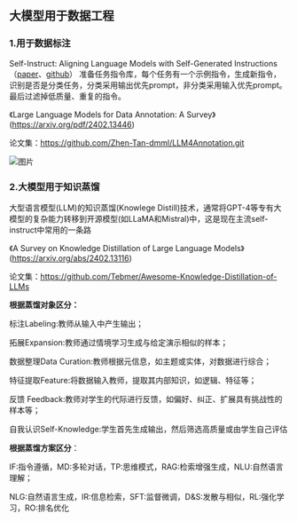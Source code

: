 ## 大模型用于数据工程
### 1.用于数据标注
Self-Instruct: Aligning Language Models with Self-Generated Instructions（[paper](https://link.zhihu.com/?target=https%3A//arxiv.org/abs/2212.10560)、[github](https://link.zhihu.com/?target=https%3A//github.com/yizhongw/self-instruct)）
准备任务指令库，每个任务有一个示例指令，生成新指令，识别是否是分类任务，分类采用输出优先prompt，非分类采用输入优先prompt。最后过滤掉低质量、重复的指令。

《Large Language Models for Data Annotation: A Survey》(https://arxiv.org/pdf/2402.13446)

论文集：https://github.com/Zhen-Tan-dmml/LLM4Annotation.git

![图片](https://mmbiz.qpic.cn/sz_mmbiz_png/fUBU1yiaEmJiaJ9gldgIrYtOEADDXOqg9yvyo5zHzphvbJ2lbvZC9hv1BFtleWI8XiclcvibUzBiaQibxle0zwBgJSiaA/640?wx_fmt=png&from=appmsg&tp=webp&wxfrom=5&wx_lazy=1&wx_co=1)

### 2.大模型用于知识蒸馏

大型语言模型(LLM)的知识蒸馏(Knowlege Distill)技术，通常将GPT-4等专有大模型的复杂能力转移到开源模型(如LLaMA和Mistral)中，这是现在主流self-instruct中常用的一条路

《A Survey on Knowledge Distillation of Large Language Models》(https://arxiv.org/abs/2402.13116)

论文集：https://github.com/Tebmer/Awesome-Knowledge-Distillation-of-LLMs

**根据蒸馏对象区分：**

标注Labeling:教师从输入中产生输出；

拓展Expansion:教师通过情境学习生成与给定演示相似的样本；

数据整理Data Curation:教师根据元信息，如主题或实体，对数据进行综合；

特征提取Feature:将数据输入教师，提取其内部知识，如逻辑、特征等；

反馈 Feedback:教师对学生的代际进行反馈，如偏好、纠正、扩展具有挑战性的样本等；

自我认识Self-Knowledge:学生首先生成输出，然后筛选高质量或由学生自己评估

**根据蒸馏方案区分**：

IF:指令遵循，MD:多轮对话，TP:思维模式，RAG:检索增强生成，NLU:自然语言理解；

NLG:自然语言生成，IR:信息检索，SFT:监督微调，D&S:发散与相似，RL:强化学习，RO:排名优化

